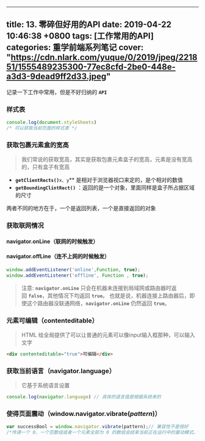 
---
title: 13. 零碎但好用的API
date: 2019-04-22 10:46:38 +0800
tags: [工作常用的API]
categories: 重学前端系列笔记
cover: "https://cdn.nlark.com/yuque/0/2019/jpeg/221851/1555489235300-77ec8cfd-2be0-448e-a3d3-9dead9ff2d33.jpeg"
---------------
记录一下工作中常用，但是不好归纳的 **`API`** 
<!-- more -->
<a name="58f055cd"></a>
### 样式表
```javascript
console.log(document.styleSheets)
/* 可以获取当前页面的样式表 */
```

<a name="fe7fef1d"></a>
### 获取包裹元素盒的宽高
> 我们常说的获取宽高，其实是获取包裹元素盒子的宽高，元素是没有宽高的，只有盒子有宽高

* **`getClientRects()`**`x、y`** 是相对于浏览器视口来定的，是个相对的数值
* **`getBoundingClintRect()`** ：返回的是一个对象，里面同样是盒子所占据区域的尺寸

两者不同的地方在于，一个是返回列表，一个是直接返回的对象
<a name="738bd8cf"></a>
### 获取联网情况
<a name="df66e53e"></a>
#### navigator.onLine（联网的时候触发）
<a name="feaca892"></a>
#### navigator.offLine（连不上网的时候触发）
```javascript
window.addEventListener('online',Function, true);
window.addEventListener('offline', Function , true);
```
> 注意: **`navigator.onLine`** 只会在机器未连接到局域网或路由器时返回 **`false`**，其他情况下均返回 **`true`**。 也就是说，机器连接上路由器后，即使这个路由器没联通网络，**`navigator.onLine`** 仍然返回 **`true`**。

<a name="ca7be09f"></a>
### 元素可编辑（contenteditable）
> HTML 给全局提供了可以让普通的元素可以像input输入框那种，可以输入文字

```html
<div contenteditable="true">可编辑</div>
```
<a name="2547bb16"></a>
### 获取当前语言（navigator.language）
> 它基于系统语言设置

```javascript
console.log(navigator.language) // 具体的语言值是根据系统来的
```
<a name="728dc0aa"></a>
### 使得页面震动（window.navigator.vibrate(_pattern_)）
```javascript
var successBool = window.navigator.vibrate(pattern);// 兼容性不是很好 
/*传递一个 0、一个空数组或者一个元素全部为 0 的数组会结束当前正在运行中的震动模式。*/
```


